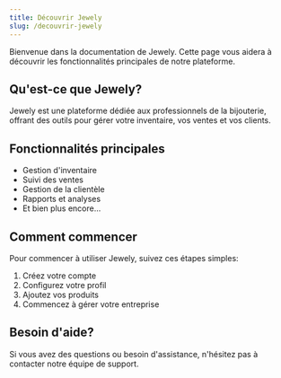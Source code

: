 ```yaml
---
title: Découvrir Jewely
slug: /decouvrir-jewely
---
```


Bienvenue dans la documentation de Jewely. Cette page vous aidera à découvrir les fonctionnalités principales de notre plateforme.

## Qu'est-ce que Jewely?

Jewely est une plateforme dédiée aux professionnels de la bijouterie, offrant des outils pour gérer votre inventaire, vos ventes et vos clients.

## Fonctionnalités principales

- Gestion d'inventaire
- Suivi des ventes
- Gestion de la clientèle
- Rapports et analyses
- Et bien plus encore...

## Comment commencer

Pour commencer à utiliser Jewely, suivez ces étapes simples:

1. Créez votre compte
2. Configurez votre profil
3. Ajoutez vos produits
4. Commencez à gérer votre entreprise

## Besoin d'aide?

Si vous avez des questions ou besoin d'assistance, n'hésitez pas à contacter notre équipe de support.